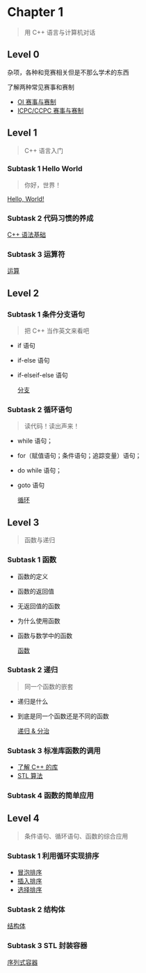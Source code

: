 # Chapter 1

> 用 C++ 语言与计算机对话

## Level 0

杂项，各种和竞赛相关但是不那么学术的东西

了解两种常见赛事和赛制

-    [OI 赛事与赛制](https://oi-wiki.org/intro/oi/) 
-    [ICPC/CCPC 赛事与赛制](https://oi-wiki.org/intro/icpc/) 

## Level 1

> C++ 语言入门

### Subtask 1 Hello World

> 你好，世界！

 [Hello, World!](https://oi-wiki.org/lang/helloworld/) 

### Subtask 2 代码习惯的养成

 [C++ 语法基础](https://oi-wiki.org/lang/basic/) 

### Subtask 3 运算符

 [运算](https://oi-wiki.org/lang/op/) 

## Level 2

### Subtask 1 条件分支语句

> 把 C++ 当作英文来看吧

-   if 语句
-   if-else 语句
-   if-elseif-else 语句

     [分支](https://oi-wiki.org/lang/branch/) 

### Subtask 2 循环语句

> 读代码！读出声来！

-   while 语句；
-   for（赋值语句；条件语句；追踪变量）语句；
-   do while 语句；
-   goto 语句

     [循环](https://oi-wiki.org/lang/loop/) 

## Level 3

> 函数与递归

### Subtask 1 函数

-   函数的定义
-   函数的返回值
-   无返回值的函数
-   为什么使用函数
-   函数与数学中的函数

     [函数](https://oi-wiki.org/lang/func/) 

### Subtask 2 递归

> 同一个函数的嵌套

-   递归是什么
-   到底是同一个函数还是不同的函数

     [递归 & 分治](https://oi-wiki.org/basic/divide-and-conquer/) 

### Subtask 3 标准库函数的调用

-    [了解 C++ 的库](https://oi-wiki.org/lang/csl/) 
-    [STL 算法](https://oi-wiki.org/lang/csl/algorithm/) 

### Subtask 4 函数的简单应用

## Level 4

> 条件语句、循环语句、函数的综合应用

### Subtask 1 利用循环实现排序

-    [冒泡排序](https://oi-wiki.org/basic/bubble-sort/) 
-    [插入排序](https://oi-wiki.org/basic/insertion-sort/) 
-    [选择排序](https://oi-wiki.org/basic/selection-sort/) 

### Subtask 2 结构体

 [结构体](https://oi-wiki.org/lang/struct/) 

### Subtask 3 STL 封装容器

 [序列式容器](https://oi-wiki.org/lang/csl/sequence-container/) 
